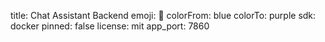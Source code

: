 title: Chat Assistant Backend
emoji: 🤖
colorFrom: blue
colorTo: purple
sdk: docker
pinned: false
license: mit
app_port: 7860
